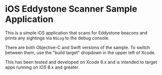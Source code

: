 # iOS Eddystone Scanner Sample Application

This is a simple iOS application that scans for Eddystone beacons and prints any sightings via
`NSLog` to the debug console.

There are both Objective-C and Swift versions of the sample. To switch between them, use
the "build target" dropdown in the upper left of Xcode.

This has been tested and developed on Xcode 6.x and is intended to target apps running
on iOS 8.x and greater.
